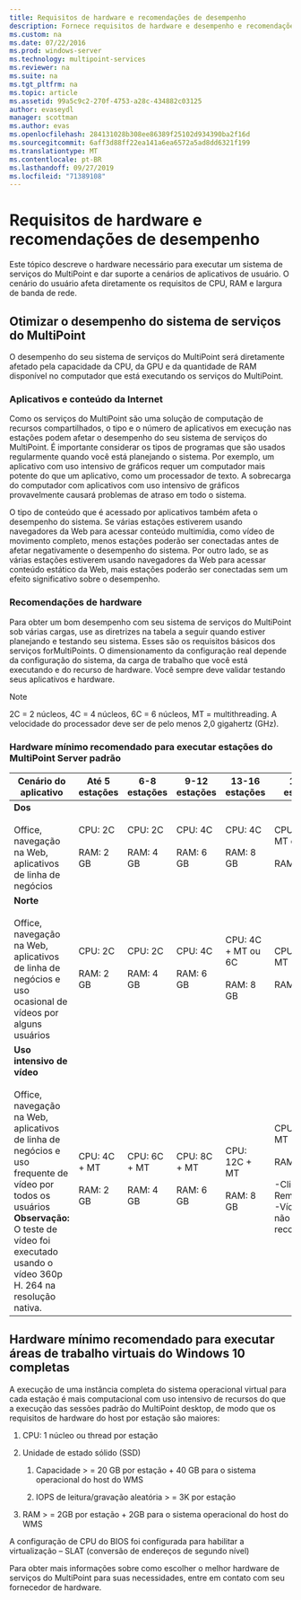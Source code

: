 ```yaml
---
title: Requisitos de hardware e recomendações de desempenho
description: Fornece requisitos de hardware e desempenho e recomendações para os serviços do MultiPoint
ms.custom: na
ms.date: 07/22/2016
ms.prod: windows-server
ms.technology: multipoint-services
ms.reviewer: na
ms.suite: na
ms.tgt_pltfrm: na
ms.topic: article
ms.assetid: 99a5c9c2-270f-4753-a28c-434882c03125
author: evaseydl
manager: scottman
ms.author: evas
ms.openlocfilehash: 284131028b308ee86389f25102d934390ba2f16d
ms.sourcegitcommit: 6aff3d88ff22ea141a6ea6572a5ad8dd6321f199
ms.translationtype: MT
ms.contentlocale: pt-BR
ms.lasthandoff: 09/27/2019
ms.locfileid: "71389108"
---
```

# <a name="hardware-requirements-and-performance-recommendations"></a>Requisitos de hardware e recomendações de desempenho
Este tópico descreve o hardware necessário para executar um sistema de serviços do MultiPoint e dar suporte a cenários de aplicativos de usuário. O cenário do usuário afeta diretamente os requisitos de CPU, RAM e largura de banda de rede.  

## <a name="optimize-multipoint-services-system-performance"></a>Otimizar o desempenho do sistema de serviços do MultiPoint  
O desempenho do seu sistema de serviços do MultiPoint será diretamente afetado pela capacidade da CPU, da GPU e da quantidade de RAM disponível no computador que está executando os serviços do MultiPoint.  
  
### <a name="applications-and-internet-content"></a>Aplicativos e conteúdo da Internet  
Como os serviços do MultiPoint são uma solução de computação de recursos compartilhados, o tipo e o número de aplicativos em execução nas estações podem afetar o desempenho do seu sistema de serviços do MultiPoint. É importante considerar os tipos de programas que são usados regularmente quando você está planejando o sistema. Por exemplo, um aplicativo com uso intensivo de gráficos requer um computador mais potente do que um aplicativo, como um processador de texto. A sobrecarga do computador com aplicativos com uso intensivo de gráficos provavelmente causará problemas de atraso em todo o sistema.  
  
O tipo de conteúdo que é acessado por aplicativos também afeta o desempenho do sistema. Se várias estações estiverem usando navegadores da Web para acessar conteúdo multimídia, como vídeo de movimento completo, menos estações poderão ser conectadas antes de afetar negativamente o desempenho do sistema. Por outro lado, se as várias estações estiverem usando navegadores da Web para acessar conteúdo estático da Web, mais estações poderão ser conectadas sem um efeito significativo sobre o desempenho.  
  
### <a name="hardware-recommendations"></a>Recomendações de hardware  
Para obter um bom desempenho com seu sistema de serviços do MultiPoint sob várias cargas, use as diretrizes na tabela a seguir quando estiver planejando e testando seu sistema. Esses são os requisitos básicos dos serviços forMultiPoints. O dimensionamento da configuração real depende da configuração do sistema, da carga de trabalho que você está executando e do recurso de hardware. Você sempre deve validar testando seus aplicativos e hardware.  
  
> [!NOTE]  
> 2C = 2 núcleos, 4C = 4 núcleos, 6C = 6 núcleos, MT = multithreading. A velocidade do processador deve ser de pelo menos 2,0 gigahertz (GHz).  
  
### <a name="minimum-recommended-hardware-for-running-default-multipoint-server-stations"></a>Hardware mínimo recomendado para executar estações do MultiPoint Server padrão  
  
|Cenário do aplicativo|Até 5 estações|6-8 estações|9-12 estações|13-16 estações|17-20 estações|21-24 estações|  
|------------------------|----------------------|-------------------|------------------|-------------------|-------------------|-----------------|  
|**Dos**<br /><br />Office, navegação na Web, aplicativos de linha de negócios|CPU: 2C<br /><br />RAM: 2 GB|CPU: 2C<br /><br />RAM: 4 GB|CPU: 4C<br /><br />RAM: 6 GB|CPU: 4C<br /><br />RAM: 8 GB|CPU: 4C + MT ou 6C<br /><br />RAM: 10 GB| CPU: 6C + MT<br /><br />RAM: 12 GB|
|**Norte**<br /><br />Office, navegação na Web, aplicativos de linha de negócios e uso ocasional de vídeos por alguns usuários|CPU: 2C<br /><br />RAM: 2 GB|CPU: 2C<br /><br />RAM: 4 GB|CPU: 4C<br /><br />RAM: 6 GB|CPU: 4C + MT ou 6C<br /><br />RAM: 8 GB|CPU: 6C + MT<br /><br />RAM: 10 GB| CPU: 6C + MT<br /><br />RAM: 12 GB| 
|**Uso intensivo de vídeo**<br /><br />Office, navegação na Web, aplicativos de linha de negócios e uso frequente de vídeo por todos os usuários **Observação:** O teste de vídeo foi executado usando o vídeo 360p H. 264 na resolução nativa.|CPU: 4C + MT<br /><br />RAM: 2 GB|CPU: 6C + MT<br /><br />RAM: 4 GB|CPU: 8C + MT<br /><br />RAM: 6 GB|CPU: 12C + MT<br /><br />RAM: 8 GB|CPU: 16C + MT<br /><br />RAM: 10 GB<br /><br />-Cliente fino: RemoteFX<br />-Vídeo USB não recomendado| CPU: 20C + MT<br /><br />RAM: 12 GB<br /><br />-Cliente fino: RemoteFX<br />-Vídeo USB não recomendado|   
  
## <a name="minimum-recommended-hardware-for-running-full-windows-10-virtual-desktops"></a>Hardware mínimo recomendado para executar áreas de trabalho virtuais do Windows 10 completas  
A execução de uma instância completa do sistema operacional virtual para cada estação é mais computacional com uso intensivo de recursos do que a execução das sessões padrão do MultiPoint desktop, de modo que os requisitos de hardware do host por estação são maiores:  
  
1.  CPU: 1 núcleo ou thread por estação  
  
2.  Unidade de estado sólido (SSD)  
  
    1.  Capacidade > = 20 GB por estação + 40 GB para o sistema operacional do host do WMS  
  
    2.  IOPS de leitura/gravação aleatória > = 3K por estação  
  
3.  RAM > = 2GB por estação + 2GB para o sistema operacional do host do WMS  
  
A configuração de CPU do BIOS foi configurada para habilitar a virtualização – SLAT (conversão de endereços de segundo nível)  
  
Para obter mais informações sobre como escolher o melhor hardware de serviços do MultiPoint para suas necessidades, entre em contato com seu fornecedor de hardware.  